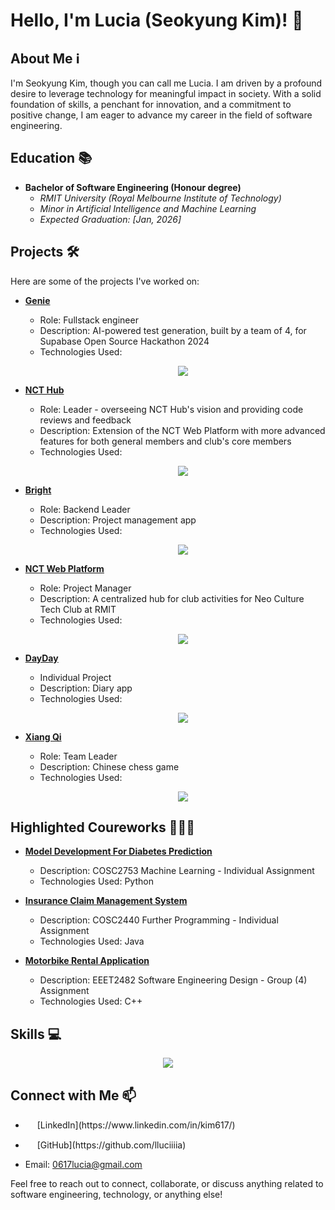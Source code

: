 # Hello, I'm Lucia (Seokyung Kim)! 👋

## About Me ℹ️

I'm Seokyung Kim, though you can call me Lucia. I am driven by a profound desire to leverage technology for meaningful impact in society. With a solid foundation of skills, a penchant for innovation, and a commitment to positive change, I am eager to advance my career in the field of software engineering.

## Education 📚

- **Bachelor of Software Engineering (Honour degree)**
  - _RMIT University (Royal Melbourne Institute of Technology)_
  - _Minor in Artificial Intelligence and Machine Learning_
  - _Expected Graduation: [Jan, 2026]_

## Projects 🛠️

Here are some of the projects I've worked on:

- **[Genie](https://github.com/vhpx/genie.git)**

  - Role: Fullstack engineer
  - Description: AI-powered test generation, built by a team of 4, for Supabase Open Source Hackathon 2024
  - Technologies Used:
    <p align="center">
      <a href="https://skillicons.dev">
        <img src="https://skillicons.dev/icons?i=git,docker,supabase,nextjs,react,typescript" />
      </a>
    </p>

- **[NCT Hub](https://github.com/rmit-nct/hub.git)**

  - Role: Leader - overseeing NCT Hub's vision and providing code reviews and feedback
  - Description: Extension of the NCT Web Platform with more advanced features for both general members and club's core members
  - Technologies Used:
    <p align="center">
      <a href="https://skillicons.dev">
        <img src="https://skillicons.dev/icons?i=git,docker,supabase,nextjs,react,typescript" />
      </a>
    </p>

- **[Bright](https://github.com/zenbright/Bright_BE.git)**

  - Role: Backend Leader
  - Description: Project management app
  - Technologies Used:
    <p align="center">
      <a href="https://skillicons.dev">
        <img src="https://skillicons.dev/icons?i=git,docker,mongo,nextjs,react,typescript,aws,redis,rabbitmq" />
      </a>
    </p>

- **[NCT Web Platform](https://github.com/RmitNeoculturetechclub/NCT_LandingPage_VPS)**
  
  - Role: Project Manager
  - Description: A centralized hub for club activities for Neo Culture Tech Club at RMIT
  - Technologies Used:
    <p align="center">
      <a href="https://skillicons.dev">
        <img src="https://skillicons.dev/icons?i=git,docker,expressjs,react,html,css,javascript,mongodb" />
      </a>
    </p>
    
- **[DayDay](https://github.com/lluciiiia/DayDay)**

  - Individual Project
  - Description: Diary app
  - Technologies Used:
    <p align="center">
      <a href="https://skillicons.dev">
        <img src="https://skillicons.dev/icons?i=git,googlecloud,expressjs,mysql,react,nodejs,typescript,ai" />
      </a>
    </p>

- **[Xiang Qi](https://github.com/lluciiiia/DayDay)**

  - Role: Team Leader
  - Description: Chinese chess game
  - Technologies Used:
    <p align="center">
      <a href="https://skillicons.dev">
        <img src="https://skillicons.dev/icons?i=git,java,python,ai" />
      </a>
    </p>

## Highlighted Coureworks 👩🏻‍🎓

- **[Model Development For Diabetes Prediction](https://github.com/lluciiiia/COSC2753---Machine-Learning---A1.git)**
  - Description: COSC2753 Machine Learning - Individual Assignment
  - Technologies Used: Python

- **[Insurance Claim Management System](https://github.com/lluciiiia/Insurance-Claims-Management-System.git)**
  - Description: COSC2440 Further Programming - Individual Assignment
  - Technologies Used: Java

- **[Motorbike Rental Application](https://github.com/lluciiiia/SEDfinal.git)**
  - Description: EEET2482 Software Engineering Design - Group (4) Assignment
  - Technologies Used: C++

## Skills 💻

<p align="center">
  <a href="https://skillicons.dev">
    <img src="https://skillicons.dev/icons?i=git,gitlab,vscode,docker,c,cpp,java,python,javascript,typescript,html,css,react,nodejs,expressjs,mysql,mongodb,postgresql,rabbitmq,firebase,bash,linux,aws,googlecloud,spring,ai" />
  </a>
</p>

## Connect with Me 📫

- <p><a href="https://www.linkedin.com/in/kim617/" target="_blank"><img src="https://skillicons.dev/icons?i=linkedin" width="15px" /></a> [LinkedIn](https://www.linkedin.com/in/kim617/)</p>
- <p><a href="https://github.com/lluciiiia" target="_blank"><img src="https://skillicons.dev/icons?i=github" width="15px" /></a> [GitHub](https://github.com/lluciiiia)</p>
- Email: 0617lucia@gmail.com

Feel free to reach out to connect, collaborate, or discuss anything related to software engineering, technology, or anything else!

